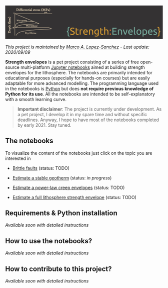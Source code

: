 ![header](https://github.com/marcoalopez/strength_envelopes/blob/master/figures/StrengthEnvelopes_header.png?raw=true)

_This project is maintained by [Marco A. Lopez-Sanchez](https://marcoalopez.github.io/) - Last update: 2020/09/09_

**Strength envelopes** is a pet project consisting of a series of free open-source multi-platform [Jupyter notebooks](https://jupyter.org/) aimed at building strength envelopes for the lithosphere. The notebooks are primarily intended for educational purposes (especially for hands-on courses) but are easily adaptable for more advanced modelling. The programming language used in the notebooks is [Python](https://www.python.org/) but does **not require previous knowledge of Python for its use**. All the notebooks are intended to be self-explanatory with a smooth learning curve.

> **Important disclaimer**: The project is currently under development. As a pet project, I develop it in my spare time and without specific deadlines.  Anyway, I hope to have most of the notebooks completed by early 2021. Stay tuned.

## The notebooks
To visualize the content of the notebooks just click on the topic you are interested in
- [Brittle faults](https://github.com/marcoalopez/strength_envelopes/blob/master/notebooks/brittle_faults.ipynb) (status: TODO)

- [Estimate a stable geotherm](https://github.com/marcoalopez/strength_envelopes/blob/master/notebooks/stable_geotherm.ipynb) (status: _in progress_)

- [Estimate a power-law creep envelopes](https://github.com/marcoalopez/strength_envelopes/blob/master/notebooks/creep_flow_laws.ipynb) (status: TODO)

- [Estimate a full lithosphere strength envelope](https://github.com/marcoalopez/strength_envelopes/blob/master/notebooks/Full_strength_envelope.ipynb) (status: TODO)

## Requirements & Python installation

_Available soon with detailed instructions_

## How to use the notebooks?

_Available soon with detailed instructions_

## How to contribute to this project?

_Available soon with detailed instructions_
